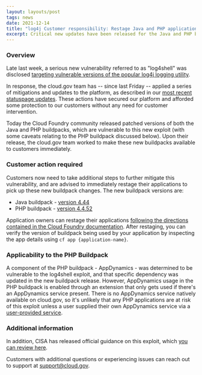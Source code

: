 ```yaml
---
layout: layouts/post
tags: news
date: 2021-12-14
title: "log4j Customer responsibility: Restage Java and PHP applications to Mitigate log4shell exploit" 
excerpt: Critical new updates have been released for the Java and PHP buildpacks and customers should restage their apps immediately.
---
```


### Overview

Late last week, a serious new vulnerability referred to as "log4shell" was disclosed [targeting vulnerable versions of the popular log4j logging utility](https://nvd.nist.gov/vuln/detail/CVE-2021-44228). 

In response, the cloud.gov team has -- since last Friday -- applied a series of mitigations and updates to the platform, as described in our [most recent statuspage updates](https://cloudgov.statuspage.io/incidents/hc60k5316r34). These actions have secured our platform and afforded some protection to our customers without any need for customer intervention.

Today the Cloud Foundry community released patched versions of both the Java and PHP buildpacks, which are vulnerable to this new exploit (with some caveats relating to the PHP buildpack discussed below). Upon their release, the cloud.gov team worked to make these new buildpacks available to customers immediately. 

### Customer action required

Customers now need to take additional steps to further mitigate this vulnerability, and are advised to immediately restage their applications to pick up these new buildpack changes. The new buildpack versions are:

* Java buildpack - [version 4.44](https://github.com/cloudfoundry/java-buildpack/releases/tag/v4.44)
* PHP buildpack - [version 4.4.52](https://github.com/cloudfoundry/php-buildpack/releases/tag/v4.4.52)

Application owners can restage their applications [following the directions contained in the Cloud Foundry documentation](https://docs.cloudfoundry.org/devguide/deploy-apps/start-restart-restage.html#restage). After restaging, you can verify the version of buildpack being used by your application by inspecting the app details using `cf app {application-name}`.

### Applicability to the PHP Buildpack

A component of the PHP buildpack - AppDynamics - was determined to be vulnerable to the log4shell exploit, and that specific dependency was updated in the new buildpack release. However, AppDynamics usage in the PHP buildpack is enabled through an extension that only gets used if there's an AppDynamics service present. There is no AppDynamics service natively available on cloud.gov, so it's unlikely that any PHP applications are at risk of this exploit unless a user supplied their own AppDynamics service via a [user-provided service](https://docs.cloudfoundry.org/devguide/services/user-provided.html).

### Additional information 

In addition, CISA has released official guidance on this exploit, which [you can review here](https://www.cisa.gov/uscert/apache-log4j-vulnerability-guidance). 

Customers with additional questions or experiencing issues can reach out to support at [support@cloud.gov](mailto:support@cloud.gov).




